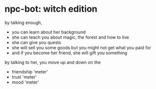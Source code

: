 # npc-bot: witch edition

by talking enough,   
- you can learn about her background 
- she can teach you about magic, the forest and how to live 
- she can give you quests
- she will sell you some goods but you might not get what you paid for 
- and if you become her friend, she will gift you something   

by talking to her, you move up and down on the  
- friendship 'meter' 
- trust 'meter'
- mood 'meter'
